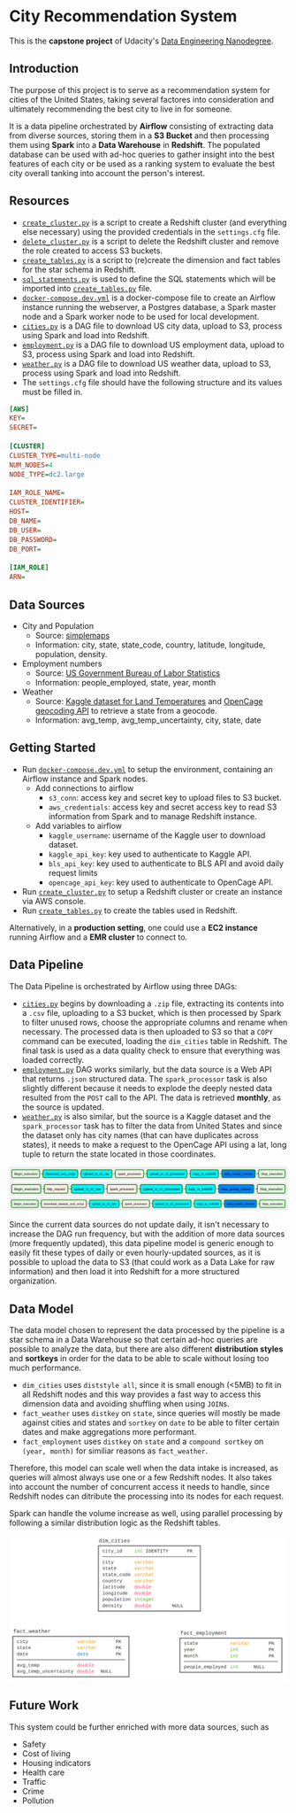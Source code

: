 # City Recommendation System

This is the **capstone project** of Udacity's [Data Engineering Nanodegree](https://www.udacity.com/course/data-engineer-nanodegree--nd027).

## Introduction

The purpose of this project is to serve as a recommendation system for cities of the United States, taking several factores into consideration and ultimately recommending the best city to live in for someone.

It is a data pipeline orchestrated by **Airflow** consisting of extracting data from diverse sources, storing them in a **S3 Bucket** and then processing them using **Spark** into a **Data Warehouse** in **Redshift**. The populated database can be used with ad-hoc queries to gather insight into the best features of each city or be used as a ranking system to evaluate the best city overall tanking into account the person's interest.

## Resources

* [`create_cluster.py`](./create_cluster.py) is a script to create a Redshift cluster (and everything else necessary) using the provided credentials in the `settings.cfg` file.
* [`delete_cluster.py`](./delete_cluster.py) is a script to delete the Redshift cluster and remove the role created to access S3 buckets.
* [`create_tables.py`](./create_tables.py) is a script to (re)create the dimension and fact tables for the star schema in Redshift.
* [`sql_statements.py`](./sql_statements.py) is used to define the SQL statements which will be imported into [`create_tables.py`](./create_tables.py) file.
* [`docker-compose.dev.yml`](./docker-compose.dev.yml) is a docker-compose file to create an Airflow instance running the webserver, a Postgres database, a Spark master node and a Spark worker node to be used for local development.
* [`cities.py`](./airflow/dags/cities.py) is a DAG file to download US city data, upload to S3, process using Spark and load into Redshift.
* [`employment.py`](./airflow/dags/employment.py) is a DAG file to download US employment data, upload to S3, process using Spark and load into Redshift.
* [`weather.py`](./airflow/dags/weather.py) is a DAG file to download US weather data, upload to S3, process using Spark and load into Redshift.
* The `settings.cfg` file should have the following structure and its values must be filled in.

```ini
[AWS]
KEY=
SECRET=

[CLUSTER] 
CLUSTER_TYPE=multi-node
NUM_NODES=4
NODE_TYPE=dc2.large

IAM_ROLE_NAME=
CLUSTER_IDENTIFIER=
HOST=
DB_NAME=
DB_USER=
DB_PASSWORD=
DB_PORT=

[IAM_ROLE]
ARN=
```
## Data Sources

* City and Population
  * Source: [simplemaps](https://simplemaps.com/data/us-cities)
  * Information: city, state, state_code, country, latitude, longitude, population, density.
* Employment numbers
  * Source: [US Government Bureau of Labor Statistics](https://www.bls.gov/help/hlpforma.htm#SM)
  * Information: people_employed, state, year, month
* Weather
  * Source: [Kaggle dataset for Land Temperatures](https://www.kaggle.com/berkeleyearth/climate-change-earth-surface-temperature-data#GlobalLandTemperaturesByCity.csv) and [OpenCage geocoding API](https://opencagedata.com/api) to retrieve a state from a geocode.
  * Information: avg_temp, avg_temp_uncertainty, city, state, date
  
## Getting Started

* Run [`docker-compose.dev.yml`](./docker-compose.dev.yml) to setup the environment, containing an Airflow instance and Spark nodes.
  * Add connections to airflow
    *  `s3_conn`: access key and secret key to upload files to S3 bucket.
    *  `aws_credentials`: access key and secret access key to read S3 information from Spark and to manage Redshift instance.
  * Add variables to airflow
    *  `kaggle_username`: username of the Kaggle user to download dataset.
    *  `kaggle_api_key`: key used to authenticate to Kaggle API.
    *  `bls_api_key`: key used to authenticate to BLS API and avoid daily request limits
    *  `opencage_api_key`: key used to authenticate to OpenCage API.
* Run [`create_cluster.py`](./create_cluster.py) to setup a Redshift cluster or create an instance via AWS console.
* Run [`create_tables.py`](./create_tables.py) to create the tables used in Redshift.

Alternatively, in a **production setting**, one could use a **EC2 instance** running Airflow and a **EMR cluster** to connect to.

## Data Pipeline

The Data Pipeline is orchestrated by Airflow using three DAGs:
* [`cities.py`](./airflow/dags/cities.py) begins by downloading a `.zip` file, extracting its contents into a `.csv` file, uploading to a S3 bucket, which is then processed by Spark to filter unused rows, choose the appropriate columns and rename when necessary. The processed data is then uploaded to S3 so that a `COPY` command can be executed, loading the `dim_cities` table in Redshift. The final task is used as a data quality check to ensure that everything was loaded correctly.
* [`employment.py`](./airflow/dags/employment.py) DAG works similarly, but the data source is a Web API that returns `.json` structured data. The `spark_processor` task is also slightly different because it needs to explode the deeply nested data resulted from the `POST` call to the API. The data is retrieved **monthly**, as the source is updated.
* [`weather.py`](./airflow/dags/weather.py) is also similar, but the source is a Kaggle dataset and the `spark_processor` task has to filter the data from United States and since the dataset only has city names (that can have duplicates across states), it needs to make a request to the OpenCage API using a lat, long tuple to return the state located in those coordinates.

![Cities DAG](./resources/cities_dag.png)
![Employment DAG](./resources/employment_dag.png)
![Weather DAG](./resources/weather_dag.png)

Since the current data sources do not update daily, it isn't necessary to increase the DAG run frequency, but with the addition of more data sources (more frequently updated), this data pipeline model is generic enough to easily fit these types of daily or even hourly-updated sources, as it is possible to upload the data to S3 (that could work as a Data Lake for raw information) and then load it into Redshift for a more structured organization.

## Data Model

The data model chosen to represent the data processed by the pipeline is a star schema in a Data Warehouse so that certain ad-hoc queries are possible to analyze the data, but there are also different **distribution styles** and **sortkeys** in order for the data to be able to scale without losing too much performance.

* `dim_cities` uses `diststyle all`, since it is small enough (<5MB) to fit in all Redshift nodes and this way provides a fast way to access this dimension data and avoiding shuffling when using `JOIN`s.
* `fact_weather` uses `distkey` on `state`, since queries will mostly be made against cities and states  and `sortkey` on `date` to be able to filter certain dates and make aggregations more performant.
* `fact_employment` uses `distkey` on `state` and a `compound sortkey` on `(year, month)` for similiar reasons as `fact_weather`.

Therefore, this model can scale well when the data intake is increased, as queries will almost always use one or a few Redshift nodes. It also takes into account the number of concurrent access it needs to handle, since Redshift nodes can ditribute the processing into its nodes for each request.

Spark can handle the volume increase as well, using parallel processing by following a similar distribution logic as the Redshift tables.

![Star Schema](./resources/table_schema.png)


## Future Work

This system could be further enriched with more data sources, such as

* Safety
* Cost of living
* Housing indicators
* Health care
* Traffic
* Crime 
* Pollution
